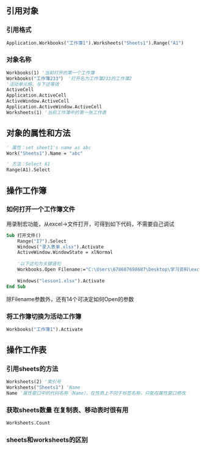 ## 引用对象
### 引用格式
``` vb
Application.Workbooks("工作簿1").Worksheets("Sheets1").Range("A1")
```
### 对象名称
``` vb
Workbooks(1) '当前打开的第一个工作簿
Workbooks("工作簿233"） '打开名为工作簿233的工作簿2
'活动单元格，与下述等效
ActiveCell 
Application.ActiveCell 
ActiveWindow.ActiveCell 
Application.ActiveWindow.ActiveCell
Worksheets(1) '当前工作簿中的第一张工作表
```

## 对象的属性和方法

```vb
' 属性：set sheet1's name as abc 
Work("Sheets1").Name = "abc"

' 方法：Select A1
Range(A1).Select
```
## 操作工作簿
### 如何打开一个工作簿文件
用录制宏功能，从excel→文件打开，可得到如下代码，不需要自己调试
``` vb
Sub 打开文件()
    Range("I7").Select
    Windows("录入表单.xlsx").Activate
    ActiveWindow.WindowState = xlNormal
	
	'以下这句为关键语句
    Workbooks.Open Filename:="C:\Users\678687698687\Desktop\学习资料\excel\Tool\录入表单.xlsx"
    
	Windows("lesson1.xlsx").Activate
End Sub
```
除Filename参数外，还有14个可决定如何Open的参数

### 将工作簿切换为活动工作簿
``` vb
Workbooks("工作簿1").Activate
```

## 操作工作表
### 引用sheets的方法
``` vb
Worksheets(2) '索引号
Worksheets("Sheets1") 'Name
Name '属性窗口中的代码名称（Name），在性质上不同于标签名称，只能在属性窗口修改
```
### 获取sheets数量 在复制表、移动表时很有用
``` vb
Worksheets.Count
```

### sheets和worksheets的区别
